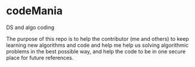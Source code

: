 # codeMania
DS and algo coding

The purpose of this repo is to help the contributor (me and others) to keep learning new algorithms and code and help me help us solving algorithmic problems in the best possible way, and help the code to be in one secure place for future references.